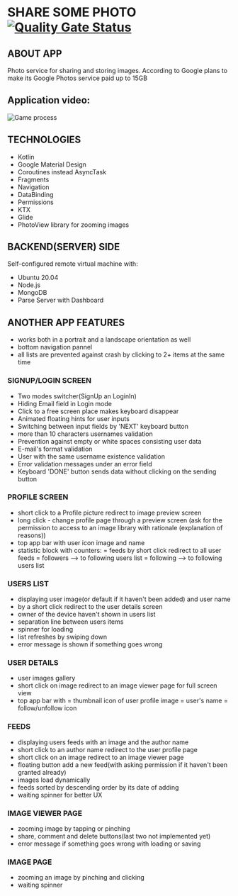 # SHARE SOME PHOTO [![Quality Gate Status](https://sonarcloud.io/api/project_badges/measure?project=Harnet69_shareSomePhotos&metric=alert_status)](https://sonarcloud.io/dashboard?id=Harnet69_shareSomePhotos)

## ABOUT APP
Photo service for sharing and storing images. According to Google plans to make its Google Photos service paid up to 15GB

## Application video:
![Game process](https://github.com/Harnet69/shareSomePhotos/blob/main/app/GitHubMediaFiles/video.gif)

## TECHNOLOGIES
- Kotlin
- Google Material Design
- Coroutines instead AsyncTask
- Fragments
- Navigation
- DataBinding
- Permissions
- KTX
- Glide
- PhotoView library for zooming images

## BACKEND(SERVER) SIDE
Self-configured remote virtual machine with:
- Ubuntu 20.04
- Node.js
- MongoDB
- Parse Server with Dashboard

## ANOTHER APP FEATURES
- works both in a portrait and a landscape orientation as well
- bottom navigation pannel
- all lists are prevented against crash by clicking to 2+ items at the same time

### SIGNUP/LOGIN SCREEN
- Two modes switcher(SignUp an LoginIn)
- Hiding Email field in Login mode
- Click to a free screen place makes keyboard disappear
- Animated floating hints for user inputs 
- Switching between input fields by 'NEXT' keyboard button
- more than 10 characters usernames validation
- Prevention against empty or white spaces consisting user data
- E-mail's format validation
- User with the same username existence validation
- Error validation messages under an error field
- Keyboard 'DONE' button sends data without clicking on the sending button

### PROFILE SCREEN 
- short click to a Profile picture redirect to image preview screen 
- long click - change profile page through a preview screen (ask for the permission to access to an image library with rationale (explanation of reasons))
- top app bar with user icon image and name
- statistic block with counters:
  = feeds by short click redirect to all user feeds
  = followers --> to following users list
  = following  --> to following users list 

### USERS LIST
- displaying user image(or default if it haven't been added) and user name
- by a short click redirect to the user details screen 
- owner of the device haven't shown in users list
- separation line between users items
- spinner for loading
- list refreshes by swiping down
- error message is shown if something goes wrong

### USER DETAILS
- user images gallery
- short click on image redirect to an image viewer page for full screen view
- top app bar with 
  = thumbnail icon of user profile image
  = user's name
  = follow/unfollow icon

### FEEDS
- displaying users feeds with an image and the author name
- short click to an author name redirect to the user profile page
- short click on an image redirect to an image viewer page
- floating button add a new feed(with asking permission if it haven't been granted already)
- images load dynamically
- feeds sorted by descending order by its date of adding
- waiting spinner for better UX

### IMAGE VIEWER PAGE
- zooming image by tapping or pinching
- share, comment and delete buttons(last two not implemented yet)
- error message if something goes wrong with loading or saving

### IMAGE PAGE
- zooming an image by pinching and clicking
- waiting spinner
